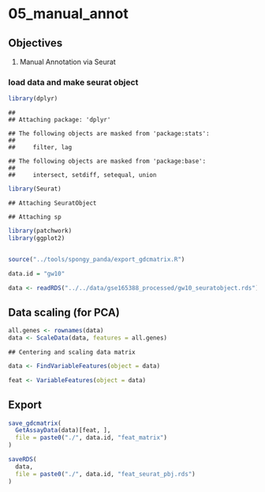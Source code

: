 # 05_manual_annot

## Objectives

1.  Manual Annotation via Seurat

### load data and make seurat object

``` r
library(dplyr)
```

    ## 
    ## Attaching package: 'dplyr'

    ## The following objects are masked from 'package:stats':
    ## 
    ##     filter, lag

    ## The following objects are masked from 'package:base':
    ## 
    ##     intersect, setdiff, setequal, union

``` r
library(Seurat)
```

    ## Attaching SeuratObject

    ## Attaching sp

``` r
library(patchwork)
library(ggplot2)


source("../tools/spongy_panda/export_gdcmatrix.R")

data.id = "gw10"

data <- readRDS("../../data/gse165388_processed/gw10_seuratobject.rds")
```

## Data scaling (for PCA)

``` r
all.genes <- rownames(data)
data <- ScaleData(data, features = all.genes)
```

    ## Centering and scaling data matrix

``` r
data <- FindVariableFeatures(object = data)

feat <- VariableFeatures(object = data)
```

## Export

``` r
save_gdcmatrix(
  GetAssayData(data)[feat, ],
  file = paste0("./", data.id, "feat_matrix")
)

saveRDS(
  data,
  file = paste0("./", data.id, "feat_seurat_pbj.rds")
)
```
